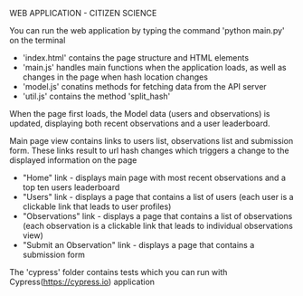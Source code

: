 WEB APPLICATION - CITIZEN SCIENCE

You can run the web application by typing the command 'python main.py' on the terminal

* 'index.html' contains the page structure and HTML elements
* 'main.js' handles main functions when the application loads, as well as changes in the page when hash location changes
* 'model.js' conatins methods for fetching data from the API server
* 'util.js' contains the method 'split_hash'  

When the page first loads, the Model data (users and observations) is updated, 
displaying both recent observations and a user leaderboard.

Main page view contains links to users list, observations list and submission form.
These links result to url hash changes which triggers a change to the displayed information on the page
* "Home" link - displays main page with most recent observations and a top ten users leaderboard
* "Users" link - displays a page that contains a list of users (each user is a clickable link that leads to user profiles) 
* "Observations" link - displays a page that contains a list of observations (each observation is a clickable link that leads to individual observations view)
* "Submit an Observation" link - displays a page that contains a submission form

The 'cypress' folder contains tests which you can run with Cypress(https://cypress.io) application

